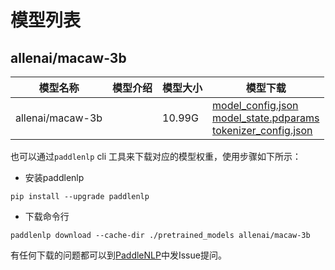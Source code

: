 #  模型列表

## allenai/macaw-3b

| 模型名称 | 模型介绍 | 模型大小  | 模型下载 |
| --- | --- | --- | --- |
|allenai/macaw-3b|  | 10.99G | [model_config.json](https://bj.bcebos.com/paddlenlp/models/community/allenai/macaw-3b/model_config.json)<br>[model_state.pdparams](https://bj.bcebos.com/paddlenlp/models/community/allenai/macaw-3b/model_state.pdparams)<br>[tokenizer_config.json](https://bj.bcebos.com/paddlenlp/models/community/allenai/macaw-3b/tokenizer_config.json) |

也可以通过`paddlenlp` cli 工具来下载对应的模型权重，使用步骤如下所示：

* 安装paddlenlp

```shell
pip install --upgrade paddlenlp
```

* 下载命令行

```shell
paddlenlp download --cache-dir ./pretrained_models allenai/macaw-3b
```

有任何下载的问题都可以到[PaddleNLP](https://github.com/PaddlePaddle/PaddleNLP)中发Issue提问。